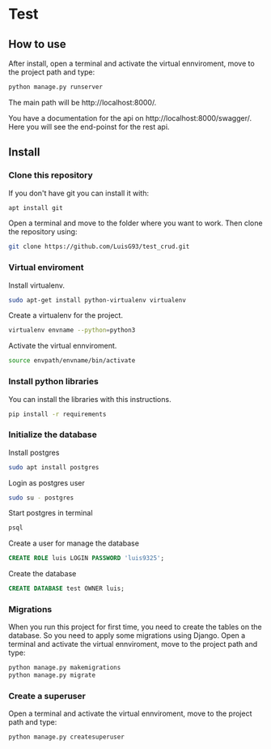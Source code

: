 # Test

## How to use

After install, open a terminal and activate the virtual ennviroment, move to the project path and type:

```bash
python manage.py runserver
```

The main path will be http://localhost:8000/.

You have a documentation for the api on http://localhost:8000/swagger/. Here you will see the end-poinst for the rest api.

## Install

### Clone this repository

If  you don't have git you can install it with:

```bash
apt install git
```

Open a terminal and move to the folder where you want to work. Then clone the repository using:

```bash
git clone https://github.com/LuisG93/test_crud.git
```

### Virtual enviroment

Install virtualenv.

```bash
sudo apt-get install python-virtualenv virtualenv
```

Create a virtualenv for the project.

```bash
virtualenv envname --python=python3
```

Activate the virtual ennviroment.

```bash
source envpath/envname/bin/activate
```

### Install python libraries

You can install the libraries with this instructions.

```bash
pip install -r requirements
```

### Initialize the database

Install postgres

```bash
sudo apt install postgres
```

Login as postgres user

```bash
sudo su - postgres
```

Start postgres in terminal

```bash
psql
```

Create a user for manage the database

```sql
CREATE ROLE luis LOGIN PASSWORD 'luis9325';
```

Create the database

```sql
CREATE DATABASE test OWNER luis;
```

### Migrations

When  you run this project for first time, you need to create the tables on the database. So you need to apply some migrations using Django.
Open a terminal and activate the virtual ennviroment, move to the project path and type:

```bash
python manage.py makemigrations
python manage.py migrate
```

### Create a superuser

Open a terminal and activate the virtual ennviroment, move to the project path and type:

```bash
python manage.py createsuperuser
```
